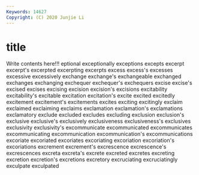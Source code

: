 ```yaml
---
Keywords: 14627
Copyright: (C) 2020 Junjie Li
---
```


# title

Write contents here!!!
eptional 
exceptionally 
exceptions 
excepts 
excerpt 
excerpt's 
excerpted 
excerpting 
excerpts
excess 
excess's 
excesses 
excessive 
excessively 
exchange 
exchange's 
exchangeable 
exchanged 
exchanges
exchanging 
exchequer 
exchequer's 
exchequers 
excise 
excise's 
excised 
excises 
excising 
excision
excision's 
excisions 
excitability 
excitability's 
excitable 
excitation 
excitation's 
excite 
excited 
excitedly
excitement 
excitement's 
excitements 
excites 
exciting 
excitingly 
exclaim 
exclaimed 
exclaiming 
exclaims
exclamation 
exclamation's 
exclamations 
exclamatory 
exclude 
excluded 
excludes 
excluding 
exclusion 
exclusion's
exclusive 
exclusive's 
exclusively 
exclusiveness 
exclusiveness's 
exclusives 
exclusivity 
exclusivity's 
excommunicate 
excommunicated
excommunicates 
excommunicating 
excommunication 
excommunication's 
excommunications 
excoriate 
excoriated 
excoriates 
excoriating 
excoriation
excoriation's 
excoriations 
excrement 
excrement's 
excrescence 
excrescence's 
excrescences 
excreta 
excreta's 
excrete
excreted 
excretes 
excreting 
excretion 
excretion's 
excretions 
excretory 
excruciating 
excruciatingly 
exculpate
exculpated 

